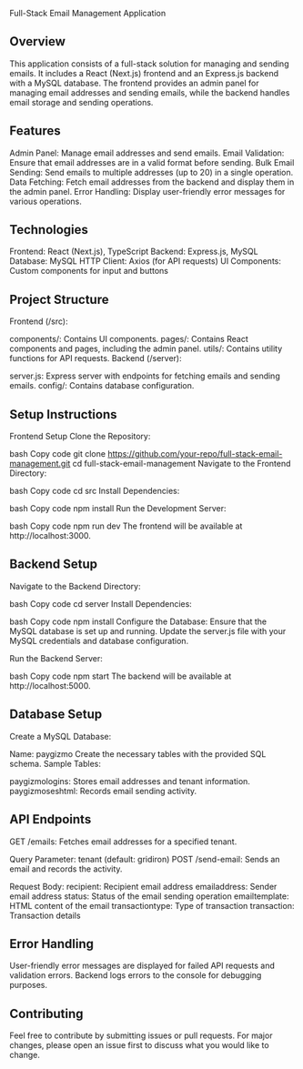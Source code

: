 Full-Stack Email Management Application

## Overview

This application consists of a full-stack solution for managing and sending emails. It includes a React (Next.js) frontend and an Express.js backend with a MySQL database. The frontend provides an admin panel for managing email addresses and sending emails, while the backend handles email storage and sending operations.

## Features

Admin Panel: Manage email addresses and send emails.
Email Validation: Ensure that email addresses are in a valid format before sending.
Bulk Email Sending: Send emails to multiple addresses (up to 20) in a single operation.
Data Fetching: Fetch email addresses from the backend and display them in the admin panel.
Error Handling: Display user-friendly error messages for various operations.

## Technologies

Frontend: React (Next.js), TypeScript
Backend: Express.js, MySQL
Database: MySQL
HTTP Client: Axios (for API requests)
UI Components: Custom components for input and buttons

## Project Structure

Frontend (/src):

components/: Contains UI components.
pages/: Contains React components and pages, including the admin panel.
utils/: Contains utility functions for API requests.
Backend (/server):

server.js: Express server with endpoints for fetching emails and sending emails.
config/: Contains database configuration.

## Setup Instructions

Frontend Setup
Clone the Repository:

bash
Copy code
git clone https://github.com/your-repo/full-stack-email-management.git
cd full-stack-email-management
Navigate to the Frontend Directory:

bash
Copy code
cd src
Install Dependencies:

bash
Copy code
npm install
Run the Development Server:

bash
Copy code
npm run dev
The frontend will be available at http://localhost:3000.

## Backend Setup

Navigate to the Backend Directory:

bash
Copy code
cd server
Install Dependencies:

bash
Copy code
npm install
Configure the Database:
Ensure that the MySQL database is set up and running. Update the server.js file with your MySQL credentials and database configuration.

Run the Backend Server:

bash
Copy code
npm start
The backend will be available at http://localhost:5000.

## Database Setup

Create a MySQL Database:

Name: paygizmo
Create the necessary tables with the provided SQL schema.
Sample Tables:

paygizmologins: Stores email addresses and tenant information.
paygizmoseshtml: Records email sending activity.

## API Endpoints

GET /emails: Fetches email addresses for a specified tenant.

Query Parameter: tenant (default: gridiron)
POST /send-email: Sends an email and records the activity.

Request Body:
recipient: Recipient email address
emailaddress: Sender email address
status: Status of the email sending operation
emailtemplate: HTML content of the email
transactiontype: Type of transaction
transaction: Transaction details

## Error Handling

User-friendly error messages are displayed for failed API requests and validation errors.
Backend logs errors to the console for debugging purposes.

## Contributing

Feel free to contribute by submitting issues or pull requests. For major changes, please open an issue first to discuss what you would like to change.
